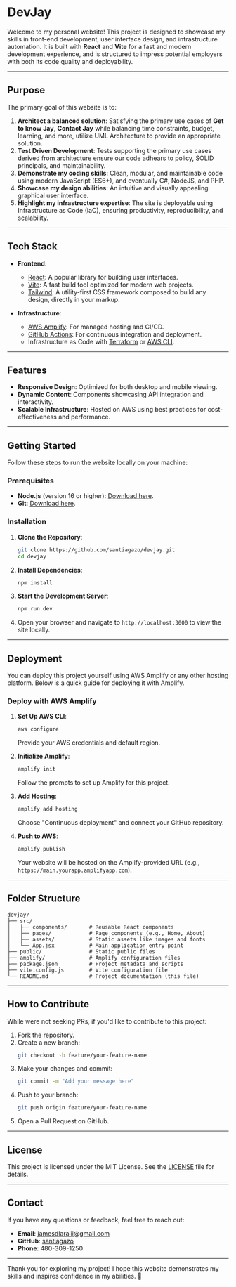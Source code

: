 # DevJay

Welcome to my personal website! This project is designed to showcase my skills in front-end development, user interface design, and infrastructure automation. It is built with **React** and **Vite** for a fast and modern development experience, and is structured to impress potential employers with both its code quality and deployability.

---

## Purpose

The primary goal of this website is to:

1. **Architect a balanced solution**: Satisfying the primary use cases of **Get to know Jay**, **Contact Jay** while balancing time constraints, budget, learning, and more, utilize UML Architecture to provide an appropriate solution.
2. **Test Driven Development**: Tests supporting the primary use cases derived from architecture ensure our code adhears to policy, SOLID principals, and maintainability.
3. **Demonstrate my coding skills**: Clean, modular, and maintainable code using modern JavaScript (ES6+), and eventually C#, NodeJS, and PHP.
2. **Showcase my design abilities**: An intuitive and visually appealing graphical user interface.
3. **Highlight my infrastructure expertise**: The site is deployable using Infrastructure as Code (IaC), ensuring productivity, reproducibility, and scalability.

---

## Tech Stack

- **Frontend**:
  - [React](https://reactjs.org/): A popular library for building user interfaces.
  - [Vite](https://vitejs.dev/): A fast build tool optimized for modern web projects.
  - [Tailwind](https://tailwindcss.com/): A utility-first CSS framework composed to build any design, directly in your markup.

- **Infrastructure**:
  - [AWS Amplify](https://aws.amazon.com/amplify/): For managed hosting and CI/CD.
  - [GitHub Actions](https://github.com/features/actions): For continuous integration and deployment.
  - Infrastructure as Code with [Terraform](https://www.terraform.io/) or [AWS CLI](https://aws.amazon.com/cli/).

---

## Features

- **Responsive Design**: Optimized for both desktop and mobile viewing.
- **Dynamic Content**: Components showcasing API integration and interactivity.
- **Scalable Infrastructure**: Hosted on AWS using best practices for cost-effectiveness and performance.

---

## Getting Started

Follow these steps to run the website locally on your machine:

### Prerequisites

- **Node.js** (version 16 or higher): [Download here](https://nodejs.org/).
- **Git**: [Download here](https://git-scm.com/).

### Installation

1. **Clone the Repository**:
   ```bash
   git clone https://github.com/santiagazo/devjay.git
   cd devjay
   ```

2. **Install Dependencies**:
   ```bash
   npm install
   ```

3. **Start the Development Server**:
   ```bash
   npm run dev
   ```

4. Open your browser and navigate to `http://localhost:3000` to view the site locally.

---

## Deployment

You can deploy this project yourself using AWS Amplify or any other hosting platform. Below is a quick guide for deploying it with Amplify.

### Deploy with AWS Amplify

1. **Set Up AWS CLI**:
   ```bash
   aws configure
   ```
   Provide your AWS credentials and default region.

2. **Initialize Amplify**:
   ```bash
   amplify init
   ```
   Follow the prompts to set up Amplify for this project.

3. **Add Hosting**:
   ```bash
   amplify add hosting
   ```
   Choose "Continuous deployment" and connect your GitHub repository.

4. **Push to AWS**:
   ```bash
   amplify publish
   ```
   Your website will be hosted on the Amplify-provided URL (e.g., `https://main.yourapp.amplifyapp.com`).

---

## Folder Structure

```
devjay/
├── src/
│   ├── components/       # Reusable React components
│   ├── pages/            # Page components (e.g., Home, About)
│   ├── assets/           # Static assets like images and fonts
│   └── App.jsx           # Main application entry point
├── public/               # Static public files
├── amplify/              # Amplify configuration files
├── package.json          # Project metadata and scripts
├── vite.config.js        # Vite configuration file
└── README.md             # Project documentation (this file)
```

---

## How to Contribute

While were not seeking PRs, if you'd like to contribute to this project:

1. Fork the repository.
2. Create a new branch:
   ```bash
   git checkout -b feature/your-feature-name
   ```
3. Make your changes and commit:
   ```bash
   git commit -m "Add your message here"
   ```
4. Push to your branch:
   ```bash
   git push origin feature/your-feature-name
   ```
5. Open a Pull Request on GitHub.

---

## License

This project is licensed under the MIT License. See the [LICENSE](LICENSE) file for details.

---

## Contact

If you have any questions or feedback, feel free to reach out:
- **Email**: jamesdlaraiii@gmail.com
- **GitHub**: [santiagazo](https://github.com/santiagazo)
- **Phone**: 480-309-1250

---

Thank you for exploring my project! I hope this website demonstrates my skills and inspires confidence in my abilities. 🚀

